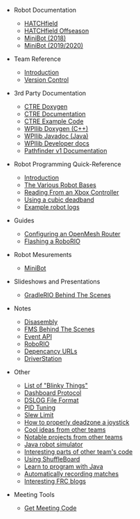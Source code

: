  - Robot Documentation
   - [HATCHfield](https://frc5024.github.io/DeepSpace/)
   - [HATCHfield Offseason](https://frc5024.github.io/DeepSpace-Offseason/)
   - [MiniBot (2018)](https://frc5024.github.io/BaseBot)
   - [MiniBot (2019/2020)](https://frc5024.github.io/MiniBot/) 
  
 - Team Reference
   - [Introduction](docs/reference/README)
   - [Version Control](docs/reference/vcs)
 
 - 3rd Party Documentation 
   - [CTRE Doxygen](http://www.ctr-electronics.com/downloads/api/cpp/html/index.html)
   - [CTRE Documentation](https://phoenix-documentation.readthedocs.io/en/latest/index.html)
   - [CTRE Example Code](https://github.com/CrossTheRoadElec/Phoenix-Examples-Languages)
   - [WPIlib Doxygen (C++)](http://first.wpi.edu/FRC/roborio/release/docs/cpp/classfrc_1_1TimedCommand.html)
   - [WPIlib Javadoc (Java)](https://first.wpi.edu/FRC/roborio/release/docs/java/)
   - [WPIlib Developer docs](https://frc-docs.readthedocs.io/en/develop/index.html)
   - [Pathfinder v1 Documentation](https://github.com/JacisNonsense/Pathfinder/wiki)

 - Robot Programming Quick-Reference
   - [Introduction](docs/learn/README)
   - [The Various Robot Bases](docs/learn/robotbase)
   - [Reading From an Xbox Controller](docs/learn/xboxcontroller)
   - [Using a cubic deadband](docs/learn/cubicdeadband)
   - [Example robot logs](docs/learn/examplelog)

 - Guides
   - [Configuring an OpenMesh Router](docs/guides/openmesh)
   - [Flashing a RoboRIO](docs/guides/roborio)

 - Robot Mesurements
   - [MiniBot](docs/mesurements/minibot)


 - Slideshows and Presentations
   - [GradleRIO Behind The Scenes](https://docs.google.com/presentation/d/1fnfz4hCvnvDJb1606Ee7VkJCn4IvJDUIbYxkTxR6YsM/edit?usp=sharing)
  
 - Notes
   - [Disasembly](docs/ghidra)
   - [FMS Behind The Scenes](docs/fms)
   - [Event API](docs/eventapi)
   - [RoboRIO](docs/roborio)
   - [Depencancy URLs](docs/deps)
   - [DriverStation](docs/ds)

 - Other
   - [List of "Blinky Things"](https://wpilib.screenstepslive.com/s/currentCS/m/cs_hardware/l/144972-status-light-quick-reference)
   - [Dashboard Protocol](https://frcture.readthedocs.io/en/latest/driverstation/dashboard.html)
   - [DSLOG File Format](https://frcture.readthedocs.io/en/latest/driverstation/logging.html)
   - [PID Tuning](https://frc-pdr.readthedocs.io/en/latest/control/pid_control.html#proportional)
   - [Slew Limit](https://www.chiefdelphi.com/t/acceleration-ramp-up-code/133556/8?u=ewpratten)
   - [How to properly deadzone a joystick](http://www.mimirgames.com/articles/games/joystick-input-and-using-deadbands/)
   - [Cool ideas from other teams](https://www.chiefdelphi.com/t/best-frc-programming-featues/353571/)
   - [Notable projects from other teams](docs/otherteams)
   - [Java robot simulator](https://github.com/pjreiniger/SnobotSim)
   - [Interesting parts of other team's code](docs/teamnotes)
   - [Using ShuffleBoard](https://firstmncsa.org/2018/12/15/debugging-shuffleboard/)
   - [Learn to program with Java](https://www.codecademy.com/learn/learn-java)
   - [Automatically recording matches](https://wpilib.screenstepslive.com/s/currentCS/m/shuffleboard/l/1021944-controlling-data-recording)
   - [Interesting FRC blogs](docs/blogs)

 - Meeting Tools
   - [Get Meeting Code](docs/verify)


<!-- Global site tag (gtag.js) - Google Analytics -->
<script async src="https://www.googletagmanager.com/gtag/js?id=UA-139497732-2"></script>
<script>
  window.dataLayer = window.dataLayer || [];
  function gtag(){dataLayer.push(arguments);}
  gtag('js', new Date());

  gtag('config', 'UA-139497732-2');
</script>
